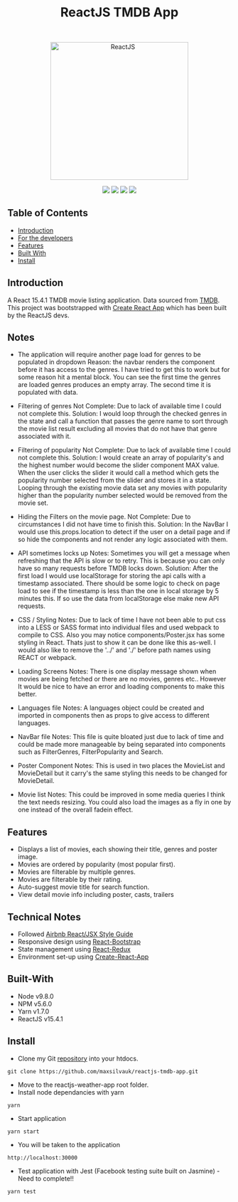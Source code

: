<h1 align="center">ReactJS TMDB App</h1>
<br>
<p align="center">
  <a href="https://gitpoint.co/">
    <img alt="ReactJS" title="ReactJS" src="https://upload.wikimedia.org/wikipedia/commons/a/a7/React-icon.svg" width="310">
  </a>
</p>
<p align="center">
    <img src="https://img.shields.io/badge/npm-v5.6.0-green.svg" />
    <img src="https://img.shields.io/badge/yarn-v1.7.0-green.svg" />
    <img src="https://img.shields.io/badge/node-v9.8.0-green.svg" />
    <img src="https://img.shields.io/badge/react-v15.4.1-green.svg" />
</p>

## Table of Contents

- [Introduction](#introduction)
- [For the developers](#notes)
- [Features](#features)
- [Built With](#built-with)
- [Install](#install)

## Introduction

A React 15.4.1 TMDB movie listing application. Data sourced from [TMDB](https://www.themoviedb.org). This project was bootstrapped with [Create React App](https://github.com/facebookincubator/create-react-app) which has been built by the ReactJS devs.

## Notes
* The application will require another page load for genres to be populated in dropdown
Reason: the navbar renders the component before it has access to the genres. I have tried to get this to work but for some reason hit a mental block. You can see the first time the genres are loaded genres produces an empty array. The second time it is populated with data.

* Filtering of genres
Not Complete: Due to lack of available time I could not complete this.
Solution: I would loop through the checked genres in the state and call a function that passes the genre name to sort through the movie list result excluding all movies that do not have that genre associated with it.

* Filtering of popularity
Not Complete: Due to lack of available time I could not complete this.
Solution: I would create an array of popularity's and the highest number would become the slider component MAX value. When the user clicks the slider it would call a method which gets the popularity number selected from the slider and stores it in a state. Looping through the existing movie data set any movies with popularity higher than the popularity number selected would be removed from the movie set.

* Hiding the Filters on the movie page.
Not Complete: Due to circumstances I did not have time to finish this.
Solution: In the NavBar I would use this.props.location to detect if the user on a detail page and if so hide the components and not render any logic associated with them.

* API sometimes locks up
Notes: Sometimes you will get a message when refreshing that the API is slow or to retry. This is because you can only have so many requests before TMDB locks down.
Solution: After the first load I would use localStorage for storing the api calls with a timestamp associated. There should be some logic to check on page load to see if the timestamp is less than the one in local storage by 5 minutes this. If so use the data from localStorage else make new API requests.

* CSS / Styling
Notes: Due to lack of time I have not been able to put css into a LESS or SASS format into individual files and used webpack to compile to CSS. Also you may notice components/Poster.jsx has some styling in React. Thats just to show it can be done like this as-well. I would also like to remove the '../' and './' before path names using REACT or webpack.

* Loading Screens
Notes: There is one display message shown when movies are being fetched or there are no movies, genres etc.. However It would be nice to have an error and loading components to make this better.

* Languages file
Notes: A languages object could be created and imported in components then as props to give access to different languages.

* NavBar file
Notes: This file is quite bloated just due to lack of time and could be made more manageable by being separated into components such as FilterGenres, FilterPopularity and Search.

* Poster Component
Notes: This is used in two places the MovieList and MovieDetail but it carry's the same styling this needs to be changed for MovieDetail.

* Movie list
Notes: This could be improved in some media queries I think the text needs resizing. You could also load the images as a fly in one by one instead of the overall fadein effect.

## Features

* Displays a list of movies, each showing their title, genres and poster image.
* Movies are ordered by popularity (most popular first).
* Movies are filterable by multiple genres.
* Movies are filterable by their rating.
* Auto-suggest movie title for search function.
* View detail movie info including poster, casts, trailers

## Technical Notes

* Followed [Airbnb React/JSX Style Guide](https://github.com/airbnb/javascript/tree/master/react)
* Responsive design using [React-Bootstrap](https://react-bootstrap.github.io/)
* State management using [React-Redux](https://github.com/reactjs/react-redux)
* Environment set-up using [Create-React-App](https://github.com/facebookincubator/create-react-app)

## Built-With

- Node v9.8.0
- NPM v5.6.0
- Yarn v1.7.0
- ReactJS v15.4.1

## Install

* Clone my Git <a href="https://github.com/maxsilvauk/reactjs-tmdb-app.git">repository</a> into your htdocs.
```
git clone https://github.com/maxsilvauk/reactjs-tmdb-app.git
```
* Move to the reactjs-weather-app root folder.
* Install node dependancies with yarn
```
yarn
```
* Start application
```
yarn start
```
* You will be taken to the application
```
http://localhost:30000
```
* Test application with Jest (Facebook testing suite built on Jasmine) - Need to complete!!
```
yarn test
```
